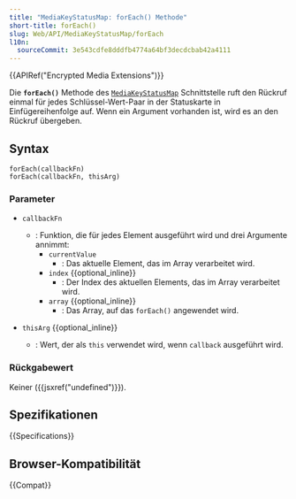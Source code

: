 ```yaml
---
title: "MediaKeyStatusMap: forEach() Methode"
short-title: forEach()
slug: Web/API/MediaKeyStatusMap/forEach
l10n:
  sourceCommit: 3e543cdfe8dddfb4774a64bf3decdcbab42a4111
---
```


{{APIRef("Encrypted Media Extensions")}}

Die **`forEach()`** Methode des
[`MediaKeyStatusMap`](/de/docs/Web/API/MediaKeyStatusMap) Schnittstelle ruft den Rückruf einmal für jedes Schlüssel-Wert-Paar in der Statuskarte in Einfügereihenfolge auf. Wenn ein Argument vorhanden ist, wird es an den Rückruf übergeben.

## Syntax

```js-nolint
forEach(callbackFn)
forEach(callbackFn, thisArg)
```

### Parameter

- `callbackFn`

  - : Funktion, die für jedes Element ausgeführt wird und drei Argumente annimmt:
    - `currentValue`
      - : Das aktuelle Element, das im Array verarbeitet wird.
    - `index` {{optional_inline}}
      - : Der Index des aktuellen Elements, das im Array verarbeitet wird.
    - `array` {{optional_inline}}
      - : Das Array, auf das `forEach()` angewendet wird.

- `thisArg` {{optional_inline}}
  - : Wert, der als `this` verwendet wird, wenn `callback` ausgeführt wird.

### Rückgabewert

Keiner ({{jsxref("undefined")}}).

## Spezifikationen

{{Specifications}}

## Browser-Kompatibilität

{{Compat}}
